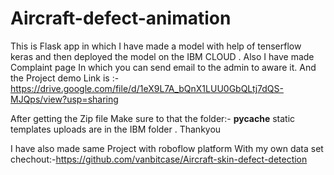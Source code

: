 # Aircraft-defect-animation
This is Flask app  in which I have made a model with help of tenserflow  keras  and then deployed the model on the IBM CLOUD  . Also I have made  Complaint page In which you can send email to the admin to aware it. And the Project demo Link is :-https://drive.google.com/file/d/1eX9L7A_bQnX1LUU0GbQLtj7dQS-MJQps/view?usp=sharing


After getting the Zip file Make sure to that the folder:-
__pycache__
static
templates
uploads   are in the IBM folder .
Thankyou



I have also made same Project with roboflow platform With my own data set chechout:-https://github.com/vanbitcase/Aircraft-skin-defect-detection
